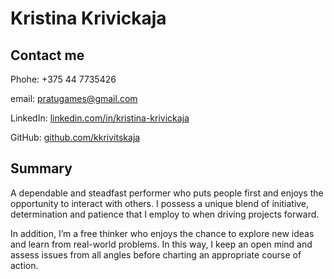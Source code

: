 # Kristina Krivickaja

## Contact me
Phohe: +375 44 7735426

email: pratugames@gmail.com

LinkedIn: [linkedin.com/in/kristina-krivickaja](https://www.linkedin.com/in/kristina-krivickaja-16a811160/)

GitHub: [github.com/kkrivitskaja](https://github.com/kkrivitskaja)

## Summary
A dependable and steadfast performer who puts people first and enjoys the opportunity to interact with others. I possess a unique blend of initiative, determination and patience that I employ to when driving projects forward.

In addition, I’m a free thinker who enjoys the chance to explore new ideas and learn from real-world problems. In this way, I keep an open mind and assess issues from all angles before charting an appropriate course of action.
